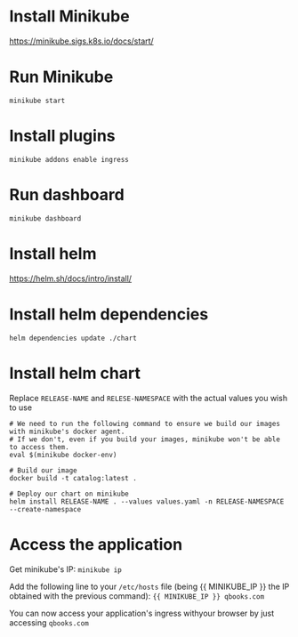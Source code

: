 # Install Minikube

https://minikube.sigs.k8s.io/docs/start/


# Run Minikube

`minikube start`


# Install plugins

`minikube addons enable ingress`


# Run dashboard

`minikube dashboard`


# Install helm

https://helm.sh/docs/intro/install/


# Install helm dependencies

```
helm dependencies update ./chart
```


# Install helm chart

Replace `RELEASE-NAME` and `RELESE-NAMESPACE` with the actual values you wish to use
```
# We need to run the following command to ensure we build our images with minikube's docker agent.
# If we don't, even if you build your images, minikube won't be able to access them.
eval $(minikube docker-env)

# Build our image
docker build -t catalog:latest .

# Deploy our chart on minikube
helm install RELEASE-NAME . --values values.yaml -n RELEASE-NAMESPACE --create-namespace
```

# Access the application

Get minikube's IP:
`minikube ip`

Add the following line to your `/etc/hosts` file (being {{ MINIKUBE_IP }} the IP obtained with the previous command):
`{{ MINIKUBE_IP }} qbooks.com`

You can now access your application's ingress withyour browser by just accessing `qbooks.com`

